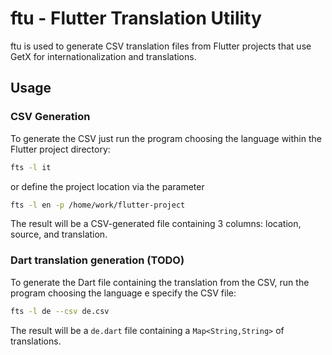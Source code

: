 # ftu - Flutter Translation Utility

ftu is used to generate CSV translation files from Flutter projects that use GetX for internationalization and translations.

## Usage

### CSV Generation

To generate the CSV just run the program choosing the language within the Flutter project directory:
```bash
fts -l it
```

or define the project location via the parameter
```bash
fts -l en -p /home/work/flutter-project
```

The result will be a CSV-generated file containing 3 columns: location, source, and translation.

### Dart translation generation (TODO)

To generate the Dart file containing the translation from the CSV, run the program choosing the language e specify the 
CSV file:
```bash
fts -l de --csv de.csv
```

The result will be a `de.dart` file containing a `Map<String,String>` of translations.
